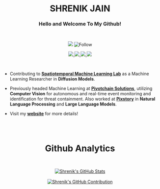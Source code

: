 <p align="center"> <h1 align="center"> SHRENIK JAIN </h1> </p>

<div align="center"><h3>Hello and Welcome To My Github!</h3></div>

<br>

<p align="center"> 
  <img src="https://komarev.com/ghpvc/?username=shrenik-jain&label=Profile%20Views&color=blue&style=plastic%22%20alt=%22shrenik-jain" /> 
  <img title="Follow" src="https://img.shields.io/github/followers/shrenik-jain?label=Follow&style=social" />
</p>

<p align="center">
  
   <a title="View" href="https://shrenik-jain.github.io/">
    <img src="https://img.shields.io/badge/Website-595959?style=for-the-badge&logo=Google-Chrome&logoColor=white"/> 
  </a>
  <a title="View" href="http://www.linkedin.com/in/shrenik-jain-664bb9170">
    <img src="https://img.shields.io/badge/LinkedIn-0077B5?style=for-the-badge&logo=linkedin&logoColor=white"/> 
  </a>
<!--   <a href="https://leetcode.com/shrenik-jain/">
    <img src="https://img.shields.io/badge/-LeetCode-FFA116?style=for-the-badge&logo=LeetCode&logoColor=black"/> 
  </a>
  <a href="https://www.hackerrank.com/Shrenik_Jain">
    <img src="https://img.shields.io/badge/-Hackerrank-2EC866?style=for-the-badge&logo=HackerRank&logoColor=white"/> 
  </a> -->
  <a title="View" href="https://www.instagram.com/shrenik_jainn/">
    <img src="https://img.shields.io/badge/Instagram-595959?style=for-the-badge&logo=instagram&logoColor=white"/> 
  </a>
  <a title="Email" href="mailto:shrenikkjain81@gmail.com">
    <img src="https://img.shields.io/badge/Gmail-0077B5?style=for-the-badge&logo=gmail&logoColor=white"/> 
  </a>
  
</p>

<br>

* Contributing to <b title="Visit">[Spatiotemporal Machine Learning Lab](https://roselab1.ucsd.edu/)</b> as a Machine Learning Researcher in <b>Diffusion Models</b>.

<!-- * Contributing to the <b title="Visit">[Cosman Lab](http://code.ucsd.edu/pcosman/)</b> as an <b>Applied Research Engineer</b> developing ROI-based video compression algorithms using <b>Vision Transformers</b>. -->

* Previously headed Machine Learning at <b title="Visit">[Pivotchain Solutions](https://pivotchain.com/)</b>, utilizing <b>Computer Vision</b> for autonomous and real-time event monitoring and identification for threat containment. Also worked at <b title="Visit">[Pixstory](https://www.pixstory.com/about/)</b> in <b>Natural Language Processing</b> and <b>Large Language Models</b>.

* Visit my <b title="Visit">[website](https://shrenik-jain.github.io/)</b> for more details!

<br>
<br>

<p align="center"> <h1 align="center"> Github Analytics </h1> </p>

<br>

<p align="center">
  <a href="https://github.com/shrenik-jain">
    <img src="https://github-readme-stats.vercel.app/api?username=shrenik-jain&show_icons=true&locale=en&theme=radical" alt="Shrenik's GitHub Stats" />
  </a>

  <br>
  <br>
  
  <a href="https://github.com/shrenik-jain">
    <img src="https://github-profile-summary-cards.vercel.app/api/cards/profile-details?username=shrenik-jain&theme=radical" alt="Shrenik's GitHub Contribution"/>
  </a>
</p>

